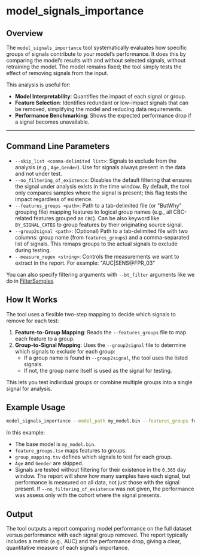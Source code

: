 
# model_signals_importance

## Overview

The `model_signals_importance` tool systematically evaluates how specific groups of signals contribute to your model’s performance. It does this by comparing the model’s results with and without selected signals, without retraining the model. The model remains fixed; the tool simply tests the effect of removing signals from the input.

This analysis is useful for:

- **Model Interpretability**: Quantifies the impact of each signal or group.
- **Feature Selection**: Identifies redundant or low-impact signals that can be removed, simplifying the model and reducing data requirements.
- **Performance Benchmarking**: Shows the expected performance drop if a signal becomes unavailable.

---

## Command Line Parameters

- `--skip_list <comma-delimited list>`: Signals to exclude from the analysis (e.g., `Age,Gender`). Use for signals always present in the data and not under test.
- `--no_filtering_of_existence`: Disables the default filtering that ensures the signal under analysis exists in the time window. By default, the tool only compares samples where the signal is present; this flag tests the impact regardless of existence.
- `--features_groups <path>`: Path to a tab-delimited file (or "ButWhy" grouping file) mapping features to logical group names (e.g., all CBC-related features grouped as `CBC`). Can be also keyword like `BY_SIGNAL_CATEG` to group features by their originating source signal.
- `--group2signal <path>`: (Optional) Path to a tab-delimited file with two columns: group name (from `features_groups`) and a comma-separated list of signals. This remaps groups to the actual signals to exclude during testing.
- `--measure_regex <string>`: Controls the measurements we want to extract in the report. For example: "AUC|SENS@FPR_03"

You can also specify filtering arguments with `--bt_filter` arguments like we do in [FilterSamples](Guide%20for%20common%20actions/index.md#15-filter-samples-by-bt-cohort)

## How It Works

The tool uses a flexible two-step mapping to decide which signals to remove for each test:

1. **Feature-to-Group Mapping**: Reads the `--features_groups` file to map each feature to a group.
2. **Group-to-Signal Mapping**: Uses the `--group2signal` file to determine which signals to exclude for each group:
   - If a group name is found in `--group2signal`, the tool uses the listed signals.
   - If not, the group name itself is used as the signal for testing.

This lets you test individual groups or combine multiple groups into a single signal for analysis.

## Example Usage

```bash
model_signals_importance --model_path my_model.bin --features_groups feature_groups.tsv --group2signal group_mapping.tsv --skip_list Age,Gender --no_filtering_of_existence --time_windows 0,365
```

In this example:

- The base model is `my_model.bin`.
- `feature_groups.tsv` maps features to groups.
- `group_mapping.tsv` defines which signals to test for each group.
- `Age` and `Gender` are skipped.
- Signals are tested without filtering for their existence in the `0,365` day window. The report will show how many samples have each signal, but performance is measured on all data, not just those with the signal present. If `--no_filtering_of_existence` was not given, the performance was assess only with the cohort where the signal presents.

## Output

The tool outputs a report comparing model performance on the full dataset versus performance with each signal group removed. The report typically includes a metric (e.g., AUC) and the performance drop, giving a clear, quantitative measure of each signal’s importance.